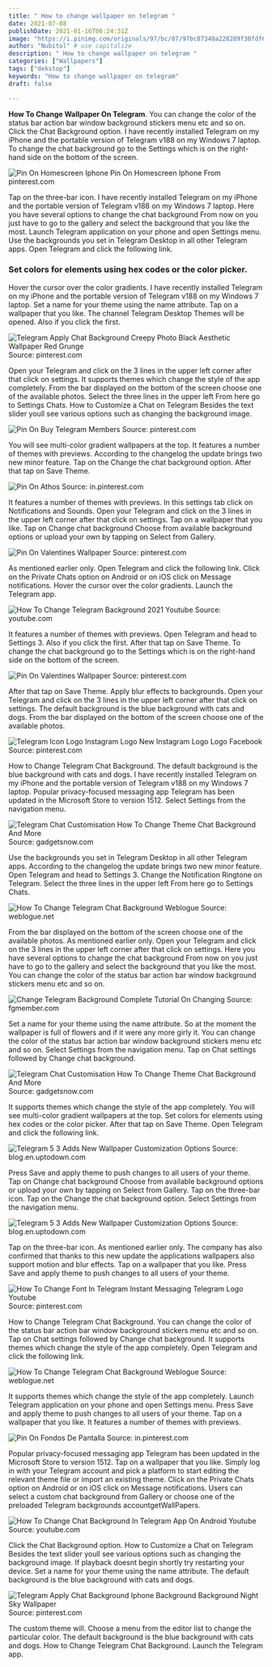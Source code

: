 ```yaml
---
title: " How to change wallpaper on telegram "
date: 2021-07-08
publishDate: 2021-01-16T06:24:31Z
image: "https://i.pinimg.com/originals/97/bc/87/97bc87340a228289f30fdf65f036d7ba.png"
author: "Nubitol" # use capitalize
description: " How to change wallpaper on telegram "
categories: ["Wallpapers"]
tags: ["dekstop"]
keywords: "How to change wallpaper on telegram"
draft: false

---
```



**How To Change Wallpaper On Telegram**. You can change the color of the status bar action bar window background stickers menu etc and so on. Click the Chat Background option. I have recently installed Telegram on my iPhone and the portable version of Telegram v188 on my Windows 7 laptop. To change the chat background go to the Settings which is on the right-hand side on the bottom of the screen.

![Pin On Homescreen Iphone](https://i.pinimg.com/originals/62/01/72/62017251a152958ba968272d6731431c.jpg "Pin On Homescreen Iphone")
Pin On Homescreen Iphone From pinterest.com


Tap on the three-bar icon. I have recently installed Telegram on my iPhone and the portable version of Telegram v188 on my Windows 7 laptop. Here you have several options to change the chat background From now on you just have to go to the gallery and select the background that you like the most. Launch Telegram application on your phone and open Settings menu. Use the backgrounds you set in Telegram Desktop in all other Telegram apps. Open Telegram and click the following link.

### Set colors for elements using hex codes or the color picker.

Hover the cursor over the color gradients. I have recently installed Telegram on my iPhone and the portable version of Telegram v188 on my Windows 7 laptop. Set a name for your theme using the name attribute. Tap on a wallpaper that you like. The channel Telegram Desktop Themes will be opened. Also if you click the first.


![Telegram Apply Chat Background Creepy Photo Black Aesthetic Wallpaper Red Grunge](https://i.pinimg.com/474x/ac/50/a5/ac50a5cfa924c3856a047dbee3fe5cdc.jpg "Telegram Apply Chat Background Creepy Photo Black Aesthetic Wallpaper Red Grunge")
Source: pinterest.com

Open your Telegram and click on the 3 lines in the upper left corner after that click on settings. It supports themes which change the style of the app completely. From the bar displayed on the bottom of the screen choose one of the available photos. Select the three lines in the upper left From here go to Settings Chats. How to Customize a Chat on Telegram Besides the text slider youll see various options such as changing the background image.

![Pin On Buy Telegram Members](https://i.pinimg.com/600x315/d1/6d/f1/d16df1284a6d59eb5e202b90b796b3d0.jpg "Pin On Buy Telegram Members")
Source: pinterest.com

You will see multi-color gradient wallpapers at the top. It features a number of themes with previews. According to the changelog the update brings two new minor feature. Tap on the Change the chat background option. After that tap on Save Theme.

![Pin On Athos](https://i.pinimg.com/originals/42/54/92/425492e832cfaaa49f6bcca9e8ace11d.jpg "Pin On Athos")
Source: in.pinterest.com

It features a number of themes with previews. In this settings tab click on Notifications and Sounds. Open your Telegram and click on the 3 lines in the upper left corner after that click on settings. Tap on a wallpaper that you like. Tap on Change chat background Choose from available background options or upload your own by tapping on Select from Gallery.

![Pin On Valentines Wallpaper](https://i.pinimg.com/originals/be/3c/55/be3c55a51e534e80169233165703dae8.jpg "Pin On Valentines Wallpaper")
Source: pinterest.com

As mentioned earlier only. Open Telegram and click the following link. Click on the Private Chats option on Android or on iOS click on Message notifications. Hover the cursor over the color gradients. Launch the Telegram app.

![How To Change Telegram Background 2021 Youtube](https://i.ytimg.com/vi/km4lMIJaOlU/maxresdefault.jpg "How To Change Telegram Background 2021 Youtube")
Source: youtube.com

It features a number of themes with previews. Open Telegram and head to Settings 3. Also if you click the first. After that tap on Save Theme. To change the chat background go to the Settings which is on the right-hand side on the bottom of the screen.

![Pin On Valentines Wallpaper](https://i.pinimg.com/originals/69/02/bb/6902bb4855f00b501687538e70b1beee.jpg "Pin On Valentines Wallpaper")
Source: pinterest.com

After that tap on Save Theme. Apply blur effects to backgrounds. Open your Telegram and click on the 3 lines in the upper left corner after that click on settings. The default background is the blue background with cats and dogs. From the bar displayed on the bottom of the screen choose one of the available photos.

![Telegram Icon Logo Instagram Logo New Instagram Logo Logo Facebook](https://i.pinimg.com/736x/29/52/b7/2952b7f67446895f8f11c3afacc89edc.jpg "Telegram Icon Logo Instagram Logo New Instagram Logo Logo Facebook")
Source: pinterest.com

How to Change Telegram Chat Background. The default background is the blue background with cats and dogs. I have recently installed Telegram on my iPhone and the portable version of Telegram v188 on my Windows 7 laptop. Popular privacy-focused messaging app Telegram has been updated in the Microsoft Store to version 1512. Select Settings from the navigation menu.

![Telegram Chat Customisation How To Change Theme Chat Background And More](https://www.gadgetsnow.com/img/80633882/Master.jpg "Telegram Chat Customisation How To Change Theme Chat Background And More")
Source: gadgetsnow.com

Use the backgrounds you set in Telegram Desktop in all other Telegram apps. According to the changelog the update brings two new minor feature. Open Telegram and head to Settings 3. Change the Notification Ringtone on Telegram. Select the three lines in the upper left From here go to Settings Chats.

![How To Change Telegram Chat Background Weblogue](https://weblogue.net/wp-content/uploads/2021/02/How-to-Change-Telegram-Chat-Background.png "How To Change Telegram Chat Background Weblogue")
Source: weblogue.net

From the bar displayed on the bottom of the screen choose one of the available photos. As mentioned earlier only. Open your Telegram and click on the 3 lines in the upper left corner after that click on settings. Here you have several options to change the chat background From now on you just have to go to the gallery and select the background that you like the most. You can change the color of the status bar action bar window background stickers menu etc and so on.

![Change Telegram Background Complete Tutorial On Changing](https://fgmember.com/wp-content/uploads/2019/08/49.jpg "Change Telegram Background Complete Tutorial On Changing")
Source: fgmember.com

Set a name for your theme using the name attribute. So at the moment the wallpaper is full of flowers and if it were any more girly it. You can change the color of the status bar action bar window background stickers menu etc and so on. Select Settings from the navigation menu. Tap on Chat settings followed by Change chat background.

![Telegram Chat Customisation How To Change Theme Chat Background And More](https://www.gadgetsnow.com/img/80633873/Master.jpg "Telegram Chat Customisation How To Change Theme Chat Background And More")
Source: gadgetsnow.com

It supports themes which change the style of the app completely. You will see multi-color gradient wallpapers at the top. Set colors for elements using hex codes or the color picker. After that tap on Save Theme. Open Telegram and click the following link.

![Telegram 5 3 Adds New Wallpaper Customization Options](https://blog.en.uptodown.com/files/2019/02/telegram-5-3-chat-wallpaper-screen-en.jpg "Telegram 5 3 Adds New Wallpaper Customization Options")
Source: blog.en.uptodown.com

Press Save and apply theme to push changes to all users of your theme. Tap on Change chat background Choose from available background options or upload your own by tapping on Select from Gallery. Tap on the three-bar icon. Tap on the Change the chat background option. Select Settings from the navigation menu.

![Telegram 5 3 Adds New Wallpaper Customization Options](https://blog.en.uptodown.com/files/2019/02/telegram-5-3-chat-wallpaper-1-en.jpg "Telegram 5 3 Adds New Wallpaper Customization Options")
Source: blog.en.uptodown.com

Tap on the three-bar icon. As mentioned earlier only. The company has also confirmed that thanks to this new update the applications wallpapers also support motion and blur effects. Tap on a wallpaper that you like. Press Save and apply theme to push changes to all users of your theme.

![How To Change Font In Telegram Instant Messaging Telegram Logo Youtube](https://i.pinimg.com/564x/85/9e/a0/859ea09c4504df7f376c2e32974e6dbe.jpg "How To Change Font In Telegram Instant Messaging Telegram Logo Youtube")
Source: pinterest.com

How to Change Telegram Chat Background. You can change the color of the status bar action bar window background stickers menu etc and so on. Tap on Chat settings followed by Change chat background. It supports themes which change the style of the app completely. Open Telegram and click the following link.

![How To Change Telegram Chat Background Weblogue](https://weblogue.net/wp-content/uploads/2021/02/How-to-Change-Chat-Background-in-Telegram-App.jpg "How To Change Telegram Chat Background Weblogue")
Source: weblogue.net

It supports themes which change the style of the app completely. Launch Telegram application on your phone and open Settings menu. Press Save and apply theme to push changes to all users of your theme. Tap on a wallpaper that you like. It features a number of themes with previews.

![Pin On Fondos De Pantalla](https://i.pinimg.com/170x/11/a9/c5/11a9c5546f7010200b62319e5ff88e0b.jpg "Pin On Fondos De Pantalla")
Source: in.pinterest.com

Popular privacy-focused messaging app Telegram has been updated in the Microsoft Store to version 1512. Tap on a wallpaper that you like. Simply log in with your Telegram account and pick a platform to start editing the relevant theme file or import an existing theme. Click on the Private Chats option on Android or on iOS click on Message notifications. Users can select a custom chat background from Gallery or choose one of the preloaded Telegram backgrounds accountgetWallPapers.

![How To Change Chat Background In Telegram App On Android Youtube](https://i.ytimg.com/vi/CypCEur_vzQ/maxresdefault.jpg "How To Change Chat Background In Telegram App On Android Youtube")
Source: youtube.com

Click the Chat Background option. How to Customize a Chat on Telegram Besides the text slider youll see various options such as changing the background image. If playback doesnt begin shortly try restarting your device. Set a name for your theme using the name attribute. The default background is the blue background with cats and dogs.

![Telegram Apply Chat Background Iphone Background Background Night Sky Wallpaper](https://i.pinimg.com/originals/97/bc/87/97bc87340a228289f30fdf65f036d7ba.png "Telegram Apply Chat Background Iphone Background Background Night Sky Wallpaper")
Source: pinterest.com

The custom theme will. Choose a menu from the editor list to change the particular color. The default background is the blue background with cats and dogs. How to Change Telegram Chat Background. Launch the Telegram app.

